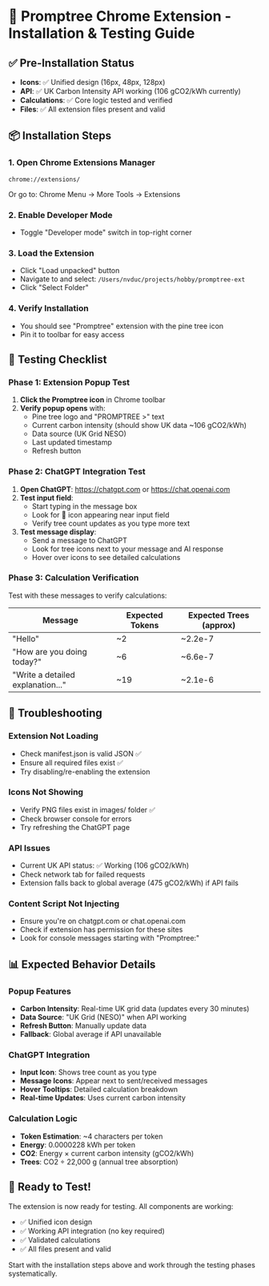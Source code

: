 # 🌲 Promptree Chrome Extension - Installation & Testing Guide

## ✅ Pre-Installation Status
- **Icons**: ✅ Unified design (16px, 48px, 128px)
- **API**: ✅ UK Carbon Intensity API working (106 gCO2/kWh currently)
- **Calculations**: ✅ Core logic tested and verified
- **Files**: ✅ All extension files present and valid

## 📦 Installation Steps

### 1. Open Chrome Extensions Manager
```
chrome://extensions/
```
Or go to: Chrome Menu → More Tools → Extensions

### 2. Enable Developer Mode
- Toggle "Developer mode" switch in top-right corner

### 3. Load the Extension
- Click "Load unpacked" button
- Navigate to and select: `/Users/nvduc/projects/hobby/promptree-ext`
- Click "Select Folder"

### 4. Verify Installation
- You should see "Promptree" extension with the pine tree icon
- Pin it to toolbar for easy access

## 🧪 Testing Checklist

### Phase 1: Extension Popup Test
1. **Click the Promptree icon** in Chrome toolbar
2. **Verify popup opens** with:
   - Pine tree logo and "PROMPTREE >" text
   - Current carbon intensity (should show UK data ~106 gCO2/kWh)
   - Data source (UK Grid NESO)
   - Last updated timestamp
   - Refresh button

### Phase 2: ChatGPT Integration Test
1. **Open ChatGPT**: https://chatgpt.com or https://chat.openai.com
2. **Test input field**:
   - Start typing in the message box
   - Look for 🌲 icon appearing near input field
   - Verify tree count updates as you type more text
3. **Test message display**:
   - Send a message to ChatGPT
   - Look for tree icons next to your message and AI response
   - Hover over icons to see detailed calculations

### Phase 3: Calculation Verification
Test with these messages to verify calculations:

| Message | Expected Tokens | Expected Trees (approx) |
|---------|----------------|-------------------------|
| "Hello" | ~2 | ~2.2e-7 |
| "How are you doing today?" | ~6 | ~6.6e-7 |
| "Write a detailed explanation..." | ~19 | ~2.1e-6 |

## 🔧 Troubleshooting

### Extension Not Loading
- Check manifest.json is valid JSON ✅
- Ensure all required files exist ✅
- Try disabling/re-enabling the extension

### Icons Not Showing
- Verify PNG files exist in images/ folder ✅
- Check browser console for errors
- Try refreshing the ChatGPT page

### API Issues
- Current UK API status: ✅ Working (106 gCO2/kWh)
- Check network tab for failed requests
- Extension falls back to global average (475 gCO2/kWh) if API fails

### Content Script Not Injecting
- Ensure you're on chatgpt.com or chat.openai.com
- Check if extension has permission for these sites
- Look for console messages starting with "Promptree:"

## 📊 Expected Behavior Details

### Popup Features
- **Carbon Intensity**: Real-time UK grid data (updates every 30 minutes)
- **Data Source**: "UK Grid (NESO)" when API working
- **Refresh Button**: Manually update data
- **Fallback**: Global average if API unavailable

### ChatGPT Integration
- **Input Icon**: Shows tree count as you type
- **Message Icons**: Appear next to sent/received messages
- **Hover Tooltips**: Detailed calculation breakdown
- **Real-time Updates**: Uses current carbon intensity

### Calculation Logic
- **Token Estimation**: ~4 characters per token
- **Energy**: 0.0000228 kWh per token
- **CO2**: Energy × current carbon intensity (gCO2/kWh)
- **Trees**: CO2 ÷ 22,000 g (annual tree absorption)

## 🚀 Ready to Test!

The extension is now ready for testing. All components are working:
- ✅ Unified icon design
- ✅ Working API integration (no key required)
- ✅ Validated calculations
- ✅ All files present and valid

Start with the installation steps above and work through the testing phases systematically.
